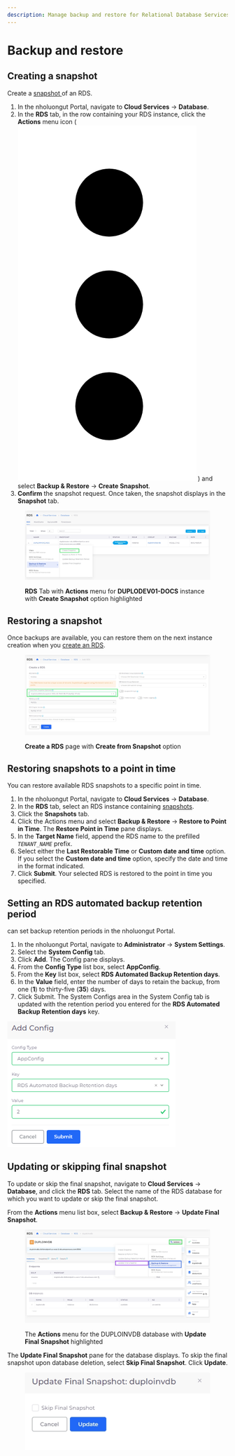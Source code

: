 ```yaml
---
description: Manage backup and restore for Relational Database Services (RDS)
---
```


# Backup and restore

## Creating a snapshot <a href="#id-0-toc-title" id="id-0-toc-title"></a>

Create a [snapshot ](https://docs.aws.amazon.com/AmazonRDS/latest/UserGuide/USER\_WorkingWithAutomatedBackups.html)of an RDS.

1. In the nholuongut Portal, navigate to **Cloud Services** -> **Database**.
2. In the **RDS** tab, in the row containing your RDS instance, click the **Actions** menu icon ( <img src="../../../../.gitbook/assets/Kabab_three_Vertical_dots (15).png" alt="" data-size="line"> ) and select **Backup & Restore** -> **Create Snapshot**.&#x20;
3. **Confirm** the snapshot request. Once taken, the snapshot displays in the **Snapshot** tab.

<figure><img src="../../../../.gitbook/assets/screenshot-nimbusweb.me-2024.02.19-17_22_14.png" alt=""><figcaption><p><strong>RDS</strong> Tab with <strong>Actions</strong> menu for <strong>DUPLODEV01-DOCS</strong> instance with <strong>Create Snapshot</strong> option highlighted</p></figcaption></figure>

## Restoring a snapshot <a href="#id-1-toc-title" id="id-1-toc-title"></a>

Once backups are available, you can restore them on the next instance creation when you [create an RDS](./#0-toc-title).

<figure><img src="../../../../.gitbook/assets/screenshot-nimbusweb.me-2024.02.19-17_24_36.png" alt=""><figcaption><p><strong>Create a RDS</strong> page with <strong>Create from Snapshot</strong> option</p></figcaption></figure>

## Restoring snapshots to a point in time

You can restore available RDS snapshots to a specific point in time.

1. In the nholuongut Portal, navigate to **Cloud Services** -> **Database**.
2. In the **RDS** tab, select an RDS instance containing [snapshots](backup-and-restore.md#0-toc-title).
3. Click the **Snapshots** tab.
4. Click the Actions menu and select **Backup & Restore** -> **Restore to Point in Time**. The **Restore Point in Time** pane displays.
5. In the **Target Name** field, append the RDS name to the prefilled _`TENANT_NAME`_ prefix.
6. Select either the **Last Restorable Time** or **Custom date and time** option. If you select the **Custom date and time** option, specify the date and time in the format indicated.
7. Click **Submit**. Your selected RDS is restored to the point in time you specified.&#x20;

## Setting an RDS automated backup retention period <a href="#id-0-toc-title" id="id-0-toc-title"></a>

&#x20;can set backup retention periods in the nholuongut Portal.

1. In the nholuongut Portal, navigate to **Administrator** -> **System Settings**.
2. Select the **System Config** tab.
3. Click **Add**. The Config pane displays.
4. From the **Config Type** list box, select **AppConfig**.
5. From the **Key** list box, select **RDS Automated Backup Retention days**.
6. In the **Value** field, enter the number of days to retain the backup, from one (**1**) to thirty-five (**35**) days.
7. Click Submit. The System Configs area in the System Config tab is updated with the retention period you entered for the **RDS Automated Backup Retention days** key.

<div align="left">

<img src="../../../../.gitbook/assets/res4.png" alt="Add Config pane with Key RDS Automated Backup Retention days">

</div>

## Updating or skipping final snapshot

To update or skip the final snapshot, navigate to **Cloud Services** -> **Database**, and click the **RDS** tab. Select the name of the RDS database for which you want to update or skip the final snapshot.&#x20;

From the **Actions** menu list box, select **Backup & Restore** -> **Update Final Snapshot**.

<figure><img src="../../../../.gitbook/assets/rds snapshot.png" alt=""><figcaption><p>The <strong>Actions</strong> menu for the DUPLOINVDB database with <strong>Update Final Snapshot</strong> highlighted</p></figcaption></figure>

The **Update Final Snapshot** pane for the database displays. To skip the final snapshot upon database deletion, select **Skip Final Snapshot**. Click **Update**.&#x20;

<div align="left">

<figure><img src="../../../../.gitbook/assets/rde snadhyas.png" alt=""><figcaption></figcaption></figure>

</div>
